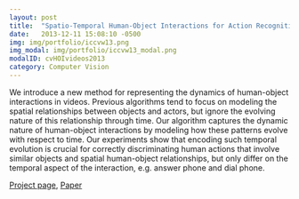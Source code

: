 ```yaml
---
layout: post
title:  "Spatio-Temporal Human-Object Interactions for Action Recognition in Videos"
date:   2013-12-11 15:08:10 -0500
img: img/portfolio/iccvw13.png
img_modal: img/portfolio/iccvw13_modal.png
modalID: cvHOIvideos2013
category: Computer Vision
---
```

We introduce a new method for representing the dynamics of human-object interactions in videos. Previous algorithms tend to focus on modeling the spatial relationships between objects and actors, but ignore the evolving nature of this relationship through time. Our algorithm captures the dynamic nature of human-object interactions by modeling how these patterns evolve with respect to time. Our experiments show that encoding such temporal evolution is crucial for correctly discriminating human actions that involve similar objects and spatial human-object relationships, but only differ on the temporal aspect of the interaction, e.g. answer phone and dial phone.

[Project page](http://www.niebles.net/iccvw13), [Paper](https://dl.dropboxusercontent.com/u/34643931/papers/ST_HOI_videos.pdf)
